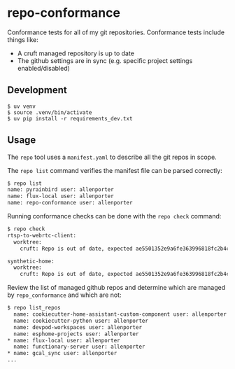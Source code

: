# repo-conformance

Conformance tests for all of my git repositories. Conformance tests include
things like:
- A cruft managed repository is up to date
- The github settings are in sync (e.g. specific project settings enabled/disabled)


## Development

```shell
$ uv venv
$ source .venv/bin/activate
$ uv pip install -r requirements_dev.txt
```

## Usage

The `repo` tool uses a `manifest.yaml` to describe all the git repos in scope.

The `repo list` command verifies the manifest file can be parsed correctly:
```bash
$ repo list
name: pyrainbird user: allenporter
name: flux-local user: allenporter
name: repo-conformance user: allenporter
```

Running conformance checks can be done with the `repo check` command:
```bash
$ repo check
rtsp-to-webrtc-client:
  worktree:
    cruft: Repo is out of date, expected ae5501352e9a6fe363996818fc2b4c82f5816450, got 6035ef7fa54ecaf83d0593a553074cf952172437

synthetic-home:
  worktree:
    cruft: Repo is out of date, expected ae5501352e9a6fe363996818fc2b4c82f5816450, got 374e42a1098294fb8c98b8bfe7554b684a7ad14d
```

Review the list of managed github repos and determine which are managed by
`repo_conformance` and which are not:

```bash
$ repo list_repos
  name: cookiecutter-home-assistant-custom-component user: allenporter
  name: cookiecutter-python user: allenporter
  name: devpod-workspaces user: allenporter
  name: esphome-projects user: allenporter
* name: flux-local user: allenporter
  name: functionary-server user: allenporter
* name: gcal_sync user: allenporter
...
```
